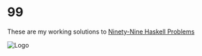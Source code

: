 # 99

These are my working solutions to [Ninety-Nine Haskell Problems](https://wiki.haskell.org/H-99:_Ninety-Nine_Haskell_Problems
) 

![Logo](https://wiki.haskell.org/wikiupload/4/4a/HaskellLogoStyPreview-1.png)

